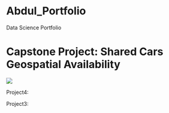 # Abdul_Portfolio
Data Science Portfolio 

# Capstone Project: Shared Cars Geospatial Availability 

![](https://github.com/AbdulYasen/Project/blob/master/Images/download.png)

Project4:

Project3:
